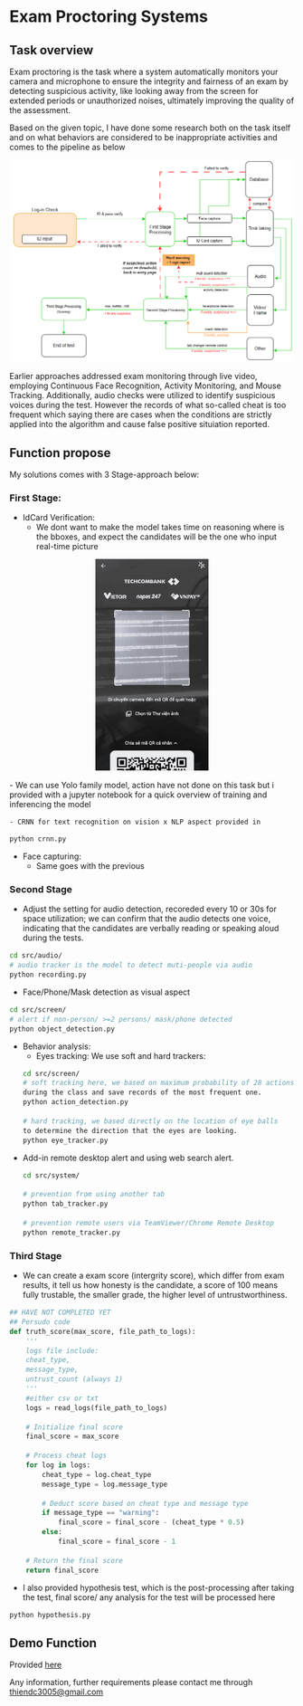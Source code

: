 # Exam Proctoring Systems

## Task overview
Exam proctoring is the task where a system automatically monitors your camera and microphone to ensure the integrity and fairness of an exam by detecting suspicious activity, like looking away from the screen for extended periods or unauthorized noises, ultimately improving the quality of the assessment.

Based on the given topic, I have done some research both on the task itself and on what behaviors are considered to be inappropriate activities and comes to the pipeline as below
<p align="center">
 <img src="fig/pipeline.png" width="900">
</p>

Earlier approaches addressed exam monitoring through live video, employing Continuous Face Recognition, Activity Monitoring, and Mouse Tracking. Additionally, audio checks were utilized to identify suspicious voices during the test. However the records of what so-called cheat is too frequent which saying there are cases when the conditions are strictly applied into the algorithm and cause false positive situiation reported.

## Function propose
My solutions comes with 3 Stage-approach below:
### First Stage:
- IdCard Verification:
    - We dont want to make the model takes time on reasoning where is the bboxes, and expect the candidates will be the one who input real-time picture
<p align="center">
 <img src="fig/face_and_id_selfcap.png.jpg" width="200">
</p>
    -  We can use Yolo family model, action have not done on this task but i provided with a jupyter notebook for a quick overview of training and inferencing the model

    - CRNN for text recognition on vision x NLP aspect provided in 

```sh 
python crnn.py 
```

   - Face capturing:
       - Same goes with the previous

### Second Stage
- Adjust the setting for audio detection, recoreded every 10 or 30s for space utilization; we can confirm that the audio detects one voice, indicating that the candidates are verbally reading or speaking aloud during the tests.
```sh
cd src/audio/
# audio tracker is the model to detect muti-people via audio
python recording.py 
```
- Face/Phone/Mask detection as visual aspect
```sh
cd src/screen/
# alert if non-person/ >=2 persons/ mask/phone detected
python object_detection.py 
```
- Behavior analysis:
    -   Eyes tracking: We use soft and hard trackers:
    ```sh
    cd src/screen/
    # soft tracking here, we based on maximum probability of 28 actions 
    during the class and save records of the most frequent one.
    python action_detection.py

    # hard tracking, we based directly on the location of eye balls
    to determine the direction that the eyes are looking.
    python eye_tracker.py
    ```
- Add-in remote desktop alert and using web search alert.
    ```sh
    cd src/system/

    # prevention from using another tab 
    python tab_tracker.py

    # prevention remote users via TeamViewer/Chrome Remote Desktop
    python remote_tracker.py
    ```
### Third Stage
- We can create a exam score (intergrity score), which differ from exam results, it tell us how honesty is the candidate, a score of 100 means fully trustable, the smaller grade, the higher level of untrustworthiness.
```python
## HAVE NOT COMPLETED YET
## Persudo code
def truth_score(max_score, file_path_to_logs):
    '''
    logs file include:
    cheat_type, 
    message_type, 
    untrust_count (always 1)
    '''
    #either csv or txt
    logs = read_logs(file_path_to_logs) 

    # Initialize final score
    final_score = max_score
    
    # Process cheat logs
    for log in logs:
        cheat_type = log.cheat_type
        message_type = log.message_type
        
        # Deduct score based on cheat type and message type
        if message_type == "warning":
            final_score = final_score - (cheat_type * 0.5)
        else:
            final_score = final_score - 1
    
    # Return the final score
    return final_score
```
- I also provided hypothesis test, which is the post-processing after taking the test, final score/ any analysis for the test will be processed here
```sh
python hypothesis.py
```
## Demo Function
Provided [here](https://drive.google.com/file/d/1cVhZNMF4-3nIiwyeNBBIr35KVCYGTvi6/view?usp=sharing)

Any information, further requirements please contact me through thiendc3005@gmail.com
